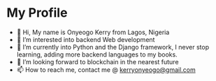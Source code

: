 # My Profile

- 👋 Hi, My name is Onyeogo Kerry from Lagos, Nigeria
- 👀 I’m interested into backend Web development
- 🌱 I’m currently into Python and the Django framework, I never stop learning, adding more backend languages to my books.
- 💞️ I’m looking forward to blockchain in the nearest future
- 📫 How to reach me, contact me @ kerryonyeogo@gmail.com

<!---
kerry407/kerry407 is a ✨ special ✨ repository because its `README.md` (this file) appears on your GitHub profile.
You can click the Preview link to take a look at your changes.
--->
